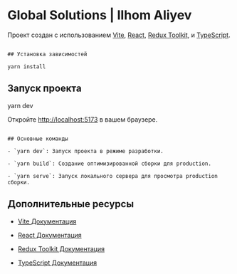 # Global Solutions | Ilhom Aliyev

Проект создан с использованием [Vite](https://vitejs.dev/), [React](https://reactjs.org/), [Redux Toolkit](https://redux-toolkit.js.org/), и [TypeScript](https://www.typescriptlang.org/).

```

## Установка зависимостей

yarn install

```

## Запуск проекта

yarn dev

Откройте [http://localhost:5173](http://localhost:5173) в вашем браузере.

```

## Основные команды

- `yarn dev`: Запуск проекта в режиме разработки.

- `yarn build`: Создание оптимизированной сборки для production.

- `yarn serve`: Запуск локального сервера для просмотра production сборки.

```

## Дополнительные ресурсы

- [Vite Документация](https://vitejs.dev/guide/)

- [React Документация](https://reactjs.org/docs/getting-started.html)

- [Redux Toolkit Документация](https://redux-toolkit.js.org/introduction/getting-started)

- [TypeScript Документация](https://www.typescriptlang.org/docs/)

```